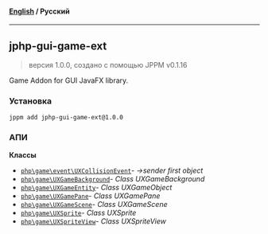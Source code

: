 #### [English](README.md) / **Русский**

---

## jphp-gui-game-ext
> версия 1.0.0, создано с помощью JPPM v0.1.16

Game Addon for GUI JavaFX library.

### Установка
```
jppm add jphp-gui-game-ext@1.0.0
```

### АПИ
**Классы**
- [`php\game\event\UXCollisionEvent`](https://github.com/jphp-compiler/jphp/blob/master/exts/jphp-gui-game-ext/api-docs/classes/php/game/event/UXCollisionEvent.ru.md)- _->sender first object_
- [`php\game\UXGameBackground`](https://github.com/jphp-compiler/jphp/blob/master/exts/jphp-gui-game-ext/api-docs/classes/php/game/UXGameBackground.ru.md)- _Class UXGameBackground_
- [`php\game\UXGameEntity`](https://github.com/jphp-compiler/jphp/blob/master/exts/jphp-gui-game-ext/api-docs/classes/php/game/UXGameEntity.ru.md)- _Class UXGameObject_
- [`php\game\UXGamePane`](https://github.com/jphp-compiler/jphp/blob/master/exts/jphp-gui-game-ext/api-docs/classes/php/game/UXGamePane.ru.md)- _Class UXGamePane_
- [`php\game\UXGameScene`](https://github.com/jphp-compiler/jphp/blob/master/exts/jphp-gui-game-ext/api-docs/classes/php/game/UXGameScene.ru.md)- _Class UXGameScene_
- [`php\game\UXSprite`](https://github.com/jphp-compiler/jphp/blob/master/exts/jphp-gui-game-ext/api-docs/classes/php/game/UXSprite.ru.md)- _Class UXSprite_
- [`php\game\UXSpriteView`](https://github.com/jphp-compiler/jphp/blob/master/exts/jphp-gui-game-ext/api-docs/classes/php/game/UXSpriteView.ru.md)- _Class UXSpriteView_